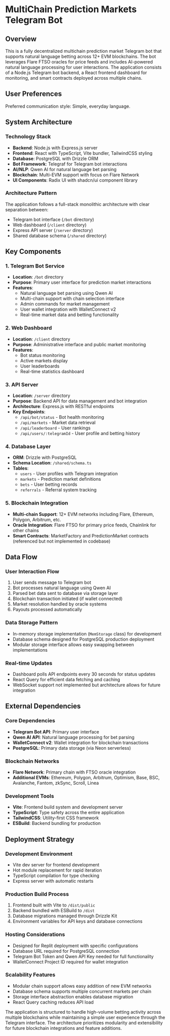 # MultiChain Prediction Markets Telegram Bot

## Overview

This is a fully decentralized multichain prediction market Telegram bot that supports natural language betting across 12+ EVM blockchains. The bot leverages Flare FTSO oracles for price feeds and includes AI-powered natural language processing for user interactions. The application consists of a Node.js Telegram bot backend, a React frontend dashboard for monitoring, and smart contracts deployed across multiple chains.

## User Preferences

Preferred communication style: Simple, everyday language.

## System Architecture

### Technology Stack
- **Backend**: Node.js with Express.js server
- **Frontend**: React with TypeScript, Vite bundler, TailwindCSS styling
- **Database**: PostgreSQL with Drizzle ORM
- **Bot Framework**: Telegraf for Telegram bot interactions
- **AI/NLP**: Qwen AI for natural language bet parsing
- **Blockchain**: Multi-EVM support with focus on Flare Network
- **UI Components**: Radix UI with shadcn/ui component library

### Architecture Pattern
The application follows a full-stack monolithic architecture with clear separation between:
- Telegram bot interface (`/bot` directory)
- Web dashboard (`/client` directory)
- Express API server (`/server` directory)
- Shared database schema (`/shared` directory)

## Key Components

### 1. Telegram Bot Service
- **Location**: `/bot` directory
- **Purpose**: Primary user interface for prediction market interactions
- **Features**:
  - Natural language bet parsing using Qwen AI
  - Multi-chain support with chain selection interface
  - Admin commands for market management
  - User wallet integration with WalletConnect v2
  - Real-time market data and betting functionality

### 2. Web Dashboard
- **Location**: `/client` directory
- **Purpose**: Administrative interface and public market monitoring
- **Features**:
  - Bot status monitoring
  - Active markets display
  - User leaderboards
  - Real-time statistics dashboard

### 3. API Server
- **Location**: `/server` directory
- **Purpose**: Backend API for data management and bot integration
- **Architecture**: Express.js with RESTful endpoints
- **Key Endpoints**:
  - `/api/bot/status` - Bot health monitoring
  - `/api/markets` - Market data retrieval
  - `/api/leaderboard` - User rankings
  - `/api/users/:telegramId` - User profile and betting history

### 4. Database Layer
- **ORM**: Drizzle with PostgreSQL
- **Schema Location**: `/shared/schema.ts`
- **Tables**:
  - `users` - User profiles with Telegram integration
  - `markets` - Prediction market definitions
  - `bets` - User betting records
  - `referrals` - Referral system tracking

### 5. Blockchain Integration
- **Multi-chain Support**: 12+ EVM networks including Flare, Ethereum, Polygon, Arbitrum, etc.
- **Oracle Integration**: Flare FTSO for primary price feeds, Chainlink for other chains
- **Smart Contracts**: MarketFactory and PredictionMarket contracts (referenced but not implemented in codebase)

## Data Flow

### User Interaction Flow
1. User sends message to Telegram bot
2. Bot processes natural language using Qwen AI
3. Parsed bet data sent to database via storage layer
4. Blockchain transaction initiated (if wallet connected)
5. Market resolution handled by oracle systems
6. Payouts processed automatically

### Data Storage Pattern
- In-memory storage implementation (`MemStorage` class) for development
- Database schema designed for PostgreSQL production deployment
- Modular storage interface allows easy swapping between implementations

### Real-time Updates
- Dashboard polls API endpoints every 30 seconds for status updates
- React Query for efficient data fetching and caching
- WebSocket support not implemented but architecture allows for future integration

## External Dependencies

### Core Dependencies
- **Telegram Bot API**: Primary user interface
- **Qwen AI API**: Natural language processing for bet parsing
- **WalletConnect v2**: Wallet integration for blockchain transactions
- **PostgreSQL**: Primary data storage (via Neon serverless)

### Blockchain Networks
- **Flare Network**: Primary chain with FTSO oracle integration
- **Additional EVMs**: Ethereum, Polygon, Arbitrum, Optimism, Base, BSC, Avalanche, Fantom, zkSync, Scroll, Linea

### Development Tools
- **Vite**: Frontend build system and development server
- **TypeScript**: Type safety across the entire application
- **TailwindCSS**: Utility-first CSS framework
- **ESBuild**: Backend bundling for production

## Deployment Strategy

### Development Environment
- Vite dev server for frontend development
- Hot module replacement for rapid iteration
- TypeScript compilation for type checking
- Express server with automatic restarts

### Production Build Process
1. Frontend built with Vite to `/dist/public`
2. Backend bundled with ESBuild to `/dist`
3. Database migrations managed through Drizzle Kit
4. Environment variables for API keys and database connections

### Hosting Considerations
- Designed for Replit deployment with specific configurations
- Database URL required for PostgreSQL connection
- Telegram Bot Token and Qwen API Key needed for full functionality
- WalletConnect Project ID required for wallet integration

### Scalability Features
- Modular chain support allows easy addition of new EVM networks
- Database schema supports multiple concurrent markets per chain
- Storage interface abstraction enables database migration
- React Query caching reduces API load

The application is structured to handle high-volume betting activity across multiple blockchains while maintaining a simple user experience through the Telegram interface. The architecture prioritizes modularity and extensibility for future blockchain integrations and feature additions.